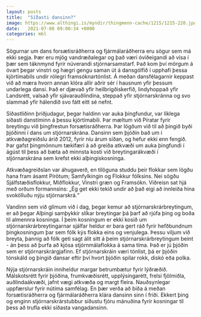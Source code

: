 ```yaml
---
layout: posts
title:  "Síðasti dansinn?"
image: https://www.althingi.is/myndir/thingmenn-cache/1215/1215-220.jpg
date:   2021-07-08 09:00:34 +0000
categories: mbl
---
```

Sögurnar um dans forsætisráðherra og fjármálaráðherra eru sögur sem má ekki segja. Þær eru mjög vandræðalegar og það væri óviðeigandi að vísa í þær sem táknmynd fyrir núverandi stjórnarsamstarf.  Það kom því mörgum á óvart þegar vinstri og hægri gengu saman út á dansgólfið í upphafi þessa kjörtímabils undir rólegri framsóknartónlist. Á meðan dansfélagarnir keppast við að mæra hvorn annan klóra allir aðrir sér í hausnum yfir þessum undarlega dansi. Það er djævað yfir heilbrigðiskerfið, lindyhoppað yfir Landsrétt, valsað yfir sjávarauðlindina, steppað yfir stjórnarskránna og svo slammað yfir hálendið svo fátt eitt sé nefnt. 

Síðastliðinn þriðjudagur, þegar haldinn var auka þingfundur, var líklega síðasti danstíminn á þessu kjörtímabili. Þar mæltum við Píratar fyrir breytingu við þingfrestun forsætisráðherra. Þar lögðum við til að þingið byði þjóðinni í dans um stjórnarskrána. Dansinn sem þjóðin bað um í atkvæðagreiðslu árið 2012, fyrir níu árum síðan, og hefur ekki enn fengið. Þar gafst þingmönnum tækifæri á að greiða atkvæði um auka þingfundi í ágúst til þess að bæta að minnsta kosti við breytingarákvæði í stjórnarskrána sem krefst ekki alþingiskosninga.

Atkvæðagreiðslan var áhugaverð, en tilöguna studdu þeir flokkar sem lögðu hana fram ásamt Pírötum; Samfylkingin og Flokkur fólksins. Nei sögðu Sjálfstæðisflokkur, Miðflokkur, Vinstri græn og Framsókn. Viðreisn sat hjá með orðum formannsins: „Ég get ekki tekið undir að það eigi að innleiða hina svokölluðu nýju stjórnarskrá.“ 

Vandinn sem við glímum við í dag, þegar kemur að stjórnarskrárbreytingum, er að þegar Alþingi samþykkir slíkar breytingar þá þarf að rjúfa þing og boða til almennra kosninga. Í þeim kosningum er ekki kosið um stjórnarskrárbreytingarnar sjálfar heldur er bara gert ráð fyrir hefðbundnum þingkosningum þar sem fólk kýs flokka eins og venjulega. Þessu viljum við breyta, þannig að fólk geti sagt álit sitt á þeim stjórnarskrárbreytingum beint - án þess að þurfa að kjósa stjórnmálaflokka á sama tíma. Það er jú þjóðin sem er stjórnarskrárgjafinn. Ef stjórnarskráin væri tónlist, þá er þjóðin tónskáld og þingið dansar eftir því hvort þjóðin spilar rokk, diskó eða polka. 

Nýja stjórnarskráin inniheldur margar betrumbætur fyrir lýðræðið. Málskotsrétt fyrir þjóðina, frumkvæðisrétt, upplýsingarétt, frelsi fjölmiðla, auðlindaákvæði, jafnt vægi atkvæða og margt fleira. Nauðsynlegar uppfærslur fyrir nútíma samfélag. En þær verða að bíða á meðan forsætisráðherra og fjármálaráðherra klára dansinn sinn í friði. Ekkert þing og enginn stjórnarskrárstubbur síðustu fjóru mánuðina fyrir kosningar til þess að trufla ekki síðasta vangadansinn.

